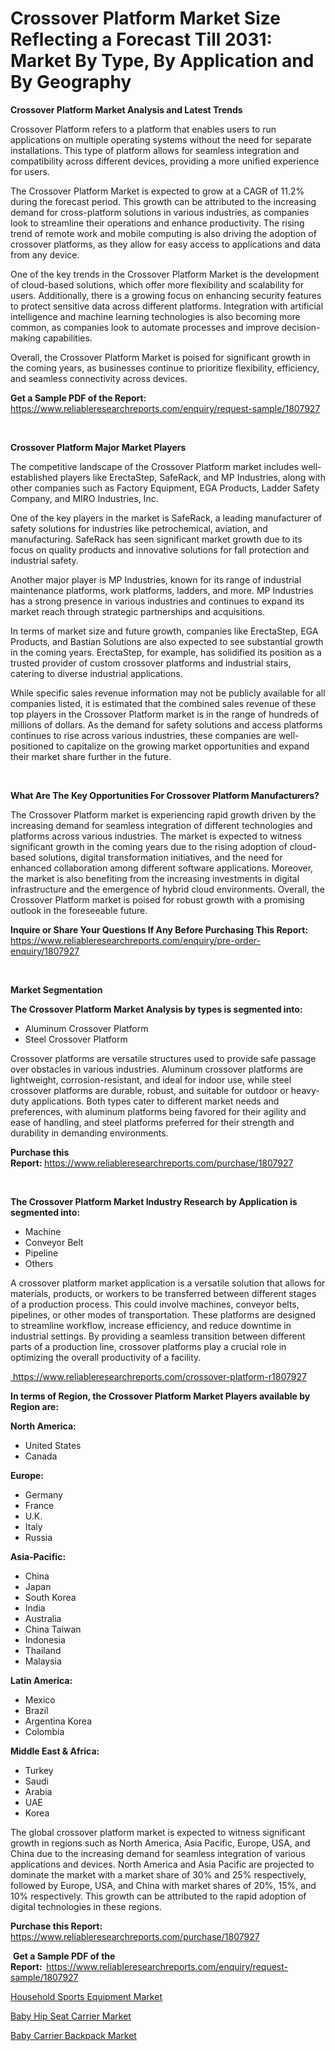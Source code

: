 <p><h1>Crossover Platform Market Size Reflecting a Forecast Till 2031: Market By Type, By Application and By Geography</h1></p><p><strong>Crossover Platform Market Analysis and Latest Trends</strong></p>
<p><p>Crossover Platform refers to a platform that enables users to run applications on multiple operating systems without the need for separate installations. This type of platform allows for seamless integration and compatibility across different devices, providing a more unified experience for users.</p><p>The Crossover Platform Market is expected to grow at a CAGR of 11.2% during the forecast period. This growth can be attributed to the increasing demand for cross-platform solutions in various industries, as companies look to streamline their operations and enhance productivity. The rising trend of remote work and mobile computing is also driving the adoption of crossover platforms, as they allow for easy access to applications and data from any device.</p><p>One of the key trends in the Crossover Platform Market is the development of cloud-based solutions, which offer more flexibility and scalability for users. Additionally, there is a growing focus on enhancing security features to protect sensitive data across different platforms. Integration with artificial intelligence and machine learning technologies is also becoming more common, as companies look to automate processes and improve decision-making capabilities.</p><p>Overall, the Crossover Platform Market is poised for significant growth in the coming years, as businesses continue to prioritize flexibility, efficiency, and seamless connectivity across devices.</p></p>
<p><strong>Get a Sample PDF of the Report:&nbsp;</strong> <a href="https://www.reliableresearchreports.com/enquiry/request-sample/1807927">https://www.reliableresearchreports.com/enquiry/request-sample/1807927</a></p>
<p>&nbsp;</p>
<p><strong>Crossover Platform Major Market Players</strong></p>
<p><p>The competitive landscape of the Crossover Platform market includes well-established players like ErectaStep, SafeRack, and MP Industries, along with other companies such as Factory Equipment, EGA Products, Ladder Safety Company, and MIRO Industries, Inc.</p><p>One of the key players in the market is SafeRack, a leading manufacturer of safety solutions for industries like petrochemical, aviation, and manufacturing. SafeRack has seen significant market growth due to its focus on quality products and innovative solutions for fall protection and industrial safety.</p><p>Another major player is MP Industries, known for its range of industrial maintenance platforms, work platforms, ladders, and more. MP Industries has a strong presence in various industries and continues to expand its market reach through strategic partnerships and acquisitions.</p><p>In terms of market size and future growth, companies like ErectaStep, EGA Products, and Bastian Solutions are also expected to see substantial growth in the coming years. ErectaStep, for example, has solidified its position as a trusted provider of custom crossover platforms and industrial stairs, catering to diverse industrial applications.</p><p>While specific sales revenue information may not be publicly available for all companies listed, it is estimated that the combined sales revenue of these top players in the Crossover Platform market is in the range of hundreds of millions of dollars. As the demand for safety solutions and access platforms continues to rise across various industries, these companies are well-positioned to capitalize on the growing market opportunities and expand their market share further in the future.</p></p>
<p>&nbsp;</p>
<p><strong>What Are The Key Opportunities For Crossover Platform Manufacturers?</strong></p>
<p><p>The Crossover Platform market is experiencing rapid growth driven by the increasing demand for seamless integration of different technologies and platforms across various industries. The market is expected to witness significant growth in the coming years due to the rising adoption of cloud-based solutions, digital transformation initiatives, and the need for enhanced collaboration among different software applications. Moreover, the market is also benefiting from the increasing investments in digital infrastructure and the emergence of hybrid cloud environments. Overall, the Crossover Platform market is poised for robust growth with a promising outlook in the foreseeable future.</p></p>
<p><strong>Inquire or Share Your Questions If Any Before Purchasing This Report:</strong> <a href="https://www.reliableresearchreports.com/enquiry/pre-order-enquiry/1807927">https://www.reliableresearchreports.com/enquiry/pre-order-enquiry/1807927</a></p>
<p>&nbsp;</p>
<p><strong>Market Segmentation</strong></p>
<p><strong>The Crossover Platform Market Analysis by types is segmented into:</strong></p>
<p><ul><li>Aluminum Crossover Platform</li><li>Steel Crossover Platform</li></ul></p>
<p><p>Crossover platforms are versatile structures used to provide safe passage over obstacles in various industries. Aluminum crossover platforms are lightweight, corrosion-resistant, and ideal for indoor use, while steel crossover platforms are durable, robust, and suitable for outdoor or heavy-duty applications. Both types cater to different market needs and preferences, with aluminum platforms being favored for their agility and ease of handling, and steel platforms preferred for their strength and durability in demanding environments.</p></p>
<p><strong>Purchase this Report:&nbsp;</strong><a href="https://www.reliableresearchreports.com/purchase/1807927">https://www.reliableresearchreports.com/purchase/1807927</a></p>
<p>&nbsp;</p>
<p><strong>The Crossover Platform Market Industry Research by Application is segmented into:</strong></p>
<p><ul><li>Machine</li><li>Conveyor Belt</li><li>Pipeline</li><li>Others</li></ul></p>
<p><p>A crossover platform market application is a versatile solution that allows for materials, products, or workers to be transferred between different stages of a production process. This could involve machines, conveyor belts, pipelines, or other modes of transportation. These platforms are designed to streamline workflow, increase efficiency, and reduce downtime in industrial settings. By providing a seamless transition between different parts of a production line, crossover platforms play a crucial role in optimizing the overall productivity of a facility.</p></p>
<p><a href="https://www.reliableresearchreports.com/crossover-platform-r1807927">&nbsp;https://www.reliableresearchreports.com/crossover-platform-r1807927</a></p>
<p><strong>In terms of Region, the Crossover Platform Market Players available by Region are:</strong></p>
<p>
    <p> <strong> North America: </strong>
        <ul>
            <li>United States</li>
            <li>Canada</li>
        </ul>
        </p> 
    <p> <strong> Europe: </strong>
        <ul>
            <li>Germany</li>
            <li>France</li>
            <li>U.K.</li>
            <li>Italy</li>
            <li>Russia</li>
        </ul>
        </p> 
    <p> <strong> Asia-Pacific: </strong>
        <ul>
            <li>China</li>
            <li>Japan</li>
            <li>South Korea</li>
            <li>India</li>
            <li>Australia</li>
            <li>China Taiwan</li>
            <li>Indonesia</li>
            <li>Thailand</li>
            <li>Malaysia</li>
        </ul>
        </p> 
    <p> <strong> Latin America: </strong>
        <ul>
            <li>Mexico</li>
            <li>Brazil</li>
            <li>Argentina Korea</li>
            <li>Colombia</li>
        </ul>
        </p> 
    <p> <strong> Middle East & Africa: </strong>
        <ul>
            <li>Turkey</li>
            <li>Saudi</li>
            <li>Arabia</li>
            <li>UAE</li>
            <li>Korea</li>
        </ul>
    </p>
    </p>
<p><p>The global crossover platform market is expected to witness significant growth in regions such as North America, Asia Pacific, Europe, USA, and China due to the increasing demand for seamless integration of various applications and devices. North America and Asia Pacific are projected to dominate the market with a market share of 30% and 25% respectively, followed by Europe, USA, and China with market shares of 20%, 15%, and 10% respectively. This growth can be attributed to the rapid adoption of digital technologies in these regions.</p></p>
<p><strong>Purchase this Report: </strong><a href="https://www.reliableresearchreports.com/purchase/1807927">https://www.reliableresearchreports.com/purchase/1807927</a></p>
<p>&nbsp;<strong>Get a Sample PDF of the Report:&nbsp;&nbsp;</strong><a href="https://www.reliableresearchreports.com/enquiry/request-sample/1807927">https://www.reliableresearchreports.com/enquiry/request-sample/1807927</a></p>
<p><strong></strong></p>
<p><p><a href="https://www.linkedin.com/pulse/household-sports-equipment-market-size-trends-complete-industry-h9kzf?trackingId=3TOAWCKosWhhDU8XF%2F6fxQ%3D%3D">Household Sports Equipment Market</a></p><p><a href="https://www.linkedin.com/pulse/baby-hip-seat-carrier-market-insight-trends-growth-forecasted-fwzwf?trackingId=2F38Y9wO59Z%2BSc%2BRhiIPcQ%3D%3D">Baby Hip Seat Carrier Market</a></p><p><a href="https://www.linkedin.com/pulse/baby-carrier-backpack-market-size-outlook-forecast-2024-2031-ovrbf?trackingId=sI1wp9dtLYeTtWH%2FR814Qg%3D%3D">Baby Carrier Backpack Market</a></p></p>